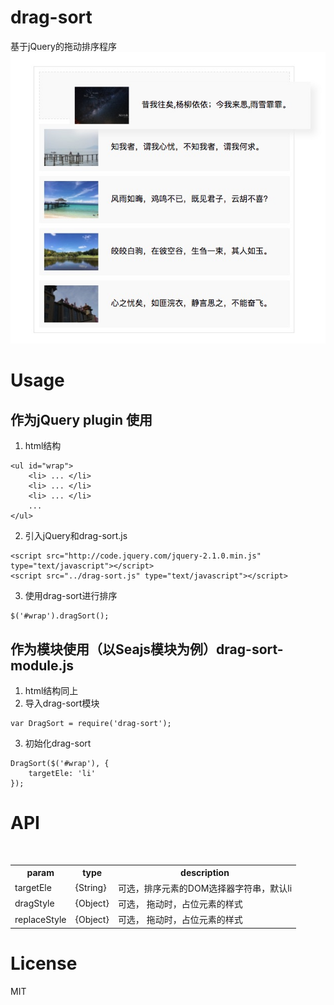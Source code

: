 # drag-sort
基于jQuery的拖动排序程序<br>
![demo.png](https://github.com/ylb1992/drag-sort/blob/master/demo/images/demo.png)

# Usage

## 作为jQuery plugin 使用
1. html结构
```
<ul id="wrap">
    <li> ... </li>
    <li> ... </li>
    <li> ... </li>
    ...
</ul>
```
2. 引入jQuery和drag-sort.js

```
<script src="http://code.jquery.com/jquery-2.1.0.min.js" type="text/javascript"></script>
<script src="../drag-sort.js" type="text/javascript"></script>
```
3. 使用drag-sort进行排序

```
$('#wrap').dragSort();
```

## 作为模块使用（以Seajs模块为例）drag-sort-module.js
1. html结构同上
2. 导入drag-sort模块

```
var DragSort = require('drag-sort');
```
3. 初始化drag-sort

```
DragSort($('#wrap'), {
    targetEle: 'li'
});
```

# API

<table>
    <tr>
        <th>param</th>
        <th>type</th>
        <th>description</th>
    </tr>
    <tr>
        <td>targetEle</td>
        <td>{String} </td>
        <td>可选，排序元素的DOM选择器字符串，默认li</td>
    </tr>
    <tr>
        <td>dragStyle</td>
        <td>{Object} </td>
        <td>可选， 拖动时，占位元素的样式</td>
    </tr>
    <tr>
        <td>replaceStyle</td>
        <td>{Object} </td>
        <td>可选， 拖动时，占位元素的样式</td>
    </tr>
</table>

# License

MIT
